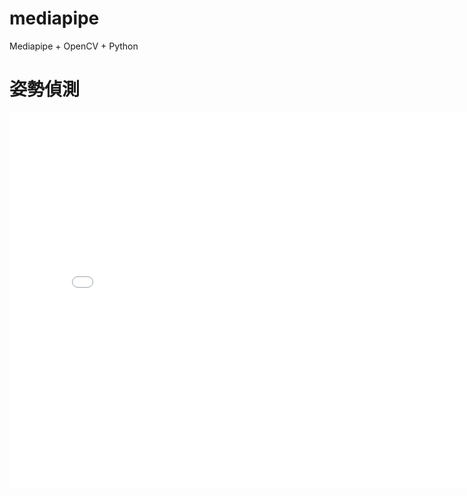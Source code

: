 # mediapipe
Mediapipe + OpenCV + Python  
# 姿勢偵測  
<iframe 
src="[https://drive.google.com/file/d/1PdAmgKSASEcrZZ2rITVlaJoFtXxywHDb/view?usp=sharing]"
scrolling="no" 
border="0" 
frameborder="no" 
framespacing="0" 
allowfullscreen="true" 
height=600 
width=800> 
</iframe>
